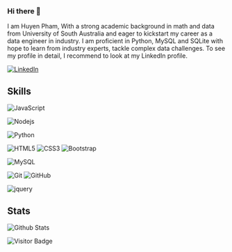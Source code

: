 ### Hi there 👋

I am Huyen Pham,  With a strong academic background in math and data from University of South Australia and eager to kickstart my career as a data engineer in industry. I am proficient in Python, MySQL and SQLite with hope to learn from industry experts, tackle complex data challenges. To see my profile in detail, I recommend to look at my LinkedIn profile.

[![LinkedIn](https://img.shields.io/badge/linkedin-%230077B5.svg?style=for-the-badge&logo=linkedin&logoColor=white)](https://www.linkedin.com/in/huyen-pham-b1a75bab/)

## Skills

![JavaScript](https://img.shields.io/badge/-JavaScript-black?style=flat-square&logo=javascript)

![Nodejs](https://img.shields.io/badge/-Nodejs-black?style=flat-square&logo=Node.js)


![Python](https://img.shields.io/badge/-Python-black?style=flat-square&logo=Python)

![HTML5](https://img.shields.io/badge/-HTML5-E34F26?style=flat-square&logo=html5&logoColor=white)
![CSS3](https://img.shields.io/badge/-CSS3-1572B6?style=flat-square&logo=css3)
![Bootstrap](https://img.shields.io/badge/-Bootstrap-563D7C?style=flat-square&logo=bootstrap)

![MySQL](https://img.shields.io/badge/-MySQL-black?style=flat-square&logo=mysql)

![Git](https://img.shields.io/badge/-Git-black?style=flat-square&logo=git)
![GitHub](https://img.shields.io/badge/-GitHub-181717?style=flat-square&logo=github)

![jquery](https://img.shields.io/badge/jQuery-0769AD?style=flat-square&logo=jquery&logoColor=white)


## Stats

![Github Stats](https://github-readme-stats.vercel.app/api?username=HuyenThiThu-Pham&count_private=true&show_icons=true&include_all_commits=true&theme=prussian&layout=compact)

![Visitor Badge](https://visitor-badge.laobi.icu/badge?page_id=HuyenThiThu-Pham.HuyenThiThu-Pham)
